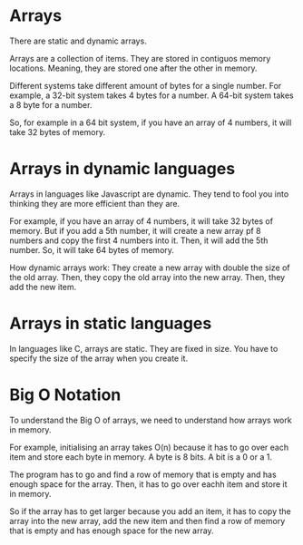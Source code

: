 # Arrays

There are static and dynamic arrays.

Arrays are a collection of items. They are stored in contiguos memory locations. Meaning, they are stored one after the other in memory.

Different systems take different amount of bytes for a single number. For example, a 32-bit system takes 4 bytes for a number. A 64-bit system takes a 8 byte for a number.

So, for example in a 64 bit system, if you have an array of 4 numbers, it will take 32 bytes of memory.

# Arrays in dynamic languages 

Arrays in languages like Javascript are dynamic. They tend to fool you into thinking they are more efficient than they are.

For example, if you have an array of 4 numbers, it will take 32 bytes of memory. But if you add a 5th number, it will create a new array pf 8 numbers and copy the first 4 numbers into it. Then, it will add the 5th number. So, it will take 64 bytes of memory.

How dynamic arrays work: They create a new array with double the size of the old array. Then, they copy the old array into the new array. Then, they add the new item.

# Arrays in static languages

In languages like C, arrays are static. They are fixed in size. You have to specify the size of the array when you create it.

# Big O Notation 

To understand the Big O of arrays, we need to understand how arrays work in memory.

For example, initialising an array takes O(n) because it has to go over each item and store each byte in memory. A byte is 8 bits. A bit is a 0 or a 1.

The program has to go and find a row of memory that is empty and has enough space for the array. Then, it has to go over eachh item and store it in memory.

So if the array has to get larger because you add an item, it has to copy the array into the new array, add the new item and then find a row of memory that is empty and has enough space for the new array.




